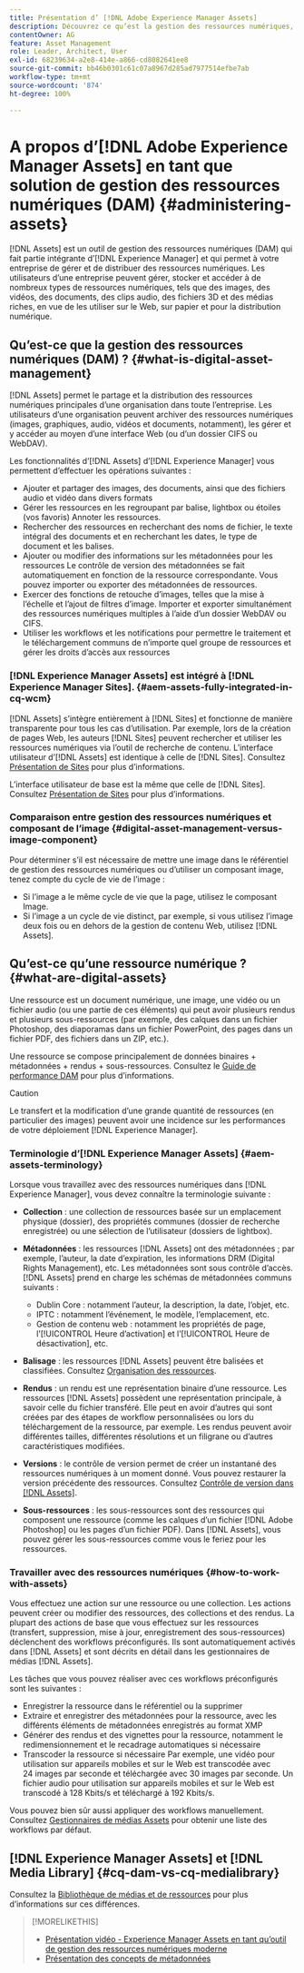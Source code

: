 ```yaml
---
title: Présentation d’ [!DNL Adobe Experience Manager Assets]
description: Découvrez ce qu’est la gestion des ressources numériques, ses cas d’utilisation et l’offre d’ [!DNL Adobe Experience Manager Asset] .
contentOwner: AG
feature: Asset Management
role: Leader, Architect, User
exl-id: 68239634-a2e8-414e-a866-cd8082641ee8
source-git-commit: bb46b0301c61c07a8967d285ad7977514efbe7ab
workflow-type: tm+mt
source-wordcount: '874'
ht-degree: 100%

---
```


# A propos d’[!DNL Adobe Experience Manager Assets] en tant que solution de gestion des ressources numériques (DAM) {#administering-assets}

[!DNL Assets] est un outil de gestion des ressources numériques (DAM) qui fait partie intégrante d’[!DNL Experience Manager] et qui permet à votre entreprise de gérer et de distribuer des ressources numériques. Les utilisateurs d’une entreprise peuvent gérer, stocker et accéder à de nombreux types de ressources numériques, tels que des images, des vidéos, des documents, des clips audio, des fichiers 3D et des médias riches, en vue de les utiliser sur le Web, sur papier et pour la distribution numérique.

## Qu’est-ce que la gestion des ressources numériques (DAM) ? {#what-is-digital-asset-management}

[!DNL Assets] permet le partage et la distribution des ressources numériques principales d’une organisation dans toute l’entreprise. Les utilisateurs d’une organisation peuvent archiver des ressources numériques (images, graphiques, audio, vidéos et documents, notamment), les gérer et y accéder au moyen d’une interface Web (ou d’un dossier CIFS ou WebDAV).

Les fonctionnalités d’[!DNL Assets] d’[!DNL Experience Manager] vous permettent d’effectuer les opérations suivantes :

* Ajouter et partager des images, des documents, ainsi que des fichiers audio et vidéo dans divers formats
* Gérer les ressources en les regroupant par balise, lightbox ou étoiles (vos favoris) Annoter les ressources.
* Rechercher des ressources en recherchant des noms de fichier, le texte intégral des documents et en recherchant les dates, le type de document et les balises.
* Ajouter ou modifier des informations sur les métadonnées pour les ressources Le contrôle de version des métadonnées se fait automatiquement en fonction de la ressource correspondante. Vous pouvez importer ou exporter des métadonnées de ressources.
* Exercer des fonctions de retouche d’images, telles que la mise à l’échelle et l’ajout de filtres d’image. Importer et exporter simultanément des ressources numériques multiples à l’aide d’un dossier WebDAV ou CIFS.
* Utiliser les workflows et les notifications pour permettre le traitement et le téléchargement communs de n’importe quel groupe de ressources et gérer les droits d’accès aux ressources

### [!DNL Experience Manager Assets] est intégré à [!DNL Experience Manager Sites]. {#aem-assets-fully-integrated-in-cq-wcm}

[!DNL Assets] s’intègre entièrement à [!DNL Sites] et fonctionne de manière transparente pour tous les cas d’utilisation. Par exemple, lors de la création de pages Web, les auteurs [!DNL Sites] peuvent rechercher et utiliser les ressources numériques via l’outil de recherche de contenu. L’interface utilisateur d’[!DNL Assets] est identique à celle de [!DNL Sites]. Consultez [Présentation de Sites](/help/sites-authoring/page-authoring.md) pour plus d’informations.

L’interface utilisateur de base est la même que celle de [!DNL Sites]. Consultez [Présentation de Sites](/help/sites-authoring/page-authoring.md) pour plus d’informations.

### Comparaison entre gestion des ressources numériques et composant de l’image {#digital-asset-management-versus-image-component}

Pour déterminer s’il est nécessaire de mettre une image dans le référentiel de gestion des ressources numériques ou d’utiliser un composant image, tenez compte du cycle de vie de l’image :

* Si l’image a le même cycle de vie que la page, utilisez le composant Image.
* Si l’image a un cycle de vie distinct, par exemple, si vous utilisez l’image deux fois ou en dehors de la gestion de contenu Web, utilisez [!DNL Assets].

## Qu’est-ce qu’une ressource numérique ? {#what-are-digital-assets}

Une ressource est un document numérique, une image, une vidéo ou un fichier audio (ou une partie de ces éléments) qui peut avoir plusieurs rendus et plusieurs sous-ressources (par exemple, des calques dans un fichier Photoshop, des diaporamas dans un fichier PowerPoint, des pages dans un fichier PDF, des fichiers dans un ZIP, etc.).

Une ressource se compose principalement de données binaires + métadonnées + rendus + sous-ressources. Consultez le [Guide de performance DAM](/help/sites-deploying/assets-performance-sizing.md) pour plus d’informations.

>[!CAUTION]
>
>Le transfert et la modification d’une grande quantité de ressources (en particulier des images) peuvent avoir une incidence sur les performances de votre déploiement [!DNL Experience Manager].

### Terminologie d’[!DNL Experience Manager Assets] {#aem-assets-terminology}

Lorsque vous travaillez avec des ressources numériques dans [!DNL Experience Manager], vous devez connaître la terminologie suivante :

* **Collection** : une collection de ressources basée sur un emplacement physique (dossier), des propriétés communes (dossier de recherche enregistrée) ou une sélection de l’utilisateur (dossiers de lightbox). 

* **Métadonnées** : les ressources [!DNL Assets] ont des métadonnées ; par exemple, l’auteur, la date d’expiration, les informations DRM (Digital Rights Management), etc. Les métadonnées sont sous contrôle d’accès. [!DNL Assets] prend en charge les schémas de métadonnées communs suivants :

   * Dublin Core : notamment l’auteur, la description, la date, l’objet, etc.
   * IPTC : notamment l’événement, le modèle, l’emplacement, etc.
   * Gestion de contenu web : notamment les propriétés de page, l’[!UICONTROL Heure d’activation] et l’[!UICONTROL Heure de désactivation], etc.

* **Balisage** : les ressources [!DNL Assets] peuvent être balisées et classifiées. Consultez [Organisation des ressources](/help/assets/organize-assets.md).

* **Rendus** : un rendu est une représentation binaire d’une ressource. Les ressources [!DNL Assets] possèdent une représentation principale, à savoir celle du fichier transféré. Elle peut en avoir d’autres qui sont créées par des étapes de workflow personnalisées ou lors du téléchargement de la ressource, par exemple. Les rendus peuvent avoir différentes tailles, différentes résolutions et un filigrane ou d’autres caractéristiques modifiées.

* **Versions** : le contrôle de version permet de créer un instantané des ressources numériques à un moment donné. Vous pouvez restaurer la version précédente des ressources. Consultez [Contrôle de version dans  [!DNL Assets]](manage-assets.md#asset-versioning).

* **Sous-ressources** : les sous-ressources sont des ressources qui composent une ressource (comme les calques d’un fichier [!DNL Adobe Photoshop] ou les pages d’un fichier PDF). Dans [!DNL Assets], vous pouvez gérer les sous-ressources comme vous le feriez pour les ressources.

### Travailler avec des ressources numériques {#how-to-work-with-assets}

Vous effectuez une action sur une ressource ou une collection. Les actions peuvent créer ou modifier des ressources, des collections et des rendus. La plupart des actions de base que vous effectuez sur les ressources (transfert, suppression, mise à jour, enregistrement des sous-ressources) déclenchent des workflows préconfigurés. Ils sont automatiquement activés dans [!DNL Assets] et sont décrits en détail dans les gestionnaires de médias [!DNL Assets].

Les tâches que vous pouvez réaliser avec ces workflows préconfigurés sont les suivantes :

* Enregistrer la ressource dans le référentiel ou la supprimer
* Extraire et enregistrer des métadonnées pour la ressource, avec les différents éléments de métadonnées enregistrés au format XMP
* Générer des rendus et des vignettes pour la ressource, notamment le redimensionnement et le recadrage automatiques si nécessaire
* Transcoder la ressource si nécessaire Par exemple, une vidéo pour utilisation sur appareils mobiles et sur le Web est transcodée avec 24 images par seconde et téléchargée avec 30 images par seconde. Un fichier audio pour utilisation sur appareils mobiles et sur le Web est transcodé à 128 Kbits/s et téléchargé à 192 Kbits/s.

Vous pouvez bien sûr aussi appliquer des workflows manuellement. Consultez [Gestionnaires de médias Assets](media-handlers.md) pour obtenir une liste des workflows par défaut.

## [!DNL Experience Manager Assets] et [!DNL Media Library] {#cq-dam-vs-cq-medialibrary}

Consultez la [Bibliothèque de médias et de ressources](medialibrary.md) pour plus d’informations sur ces différences.

>[!MORELIKETHIS]
>
>* [Présentation vidéo - Experience Manager Assets en tant qu’outil de gestion des ressources numériques moderne](https://www.youtube.com/watch?v=PBwQqZgC-yo)
>* [Présentation des concepts de métadonnées](/help/assets/metadata-concepts.md)

